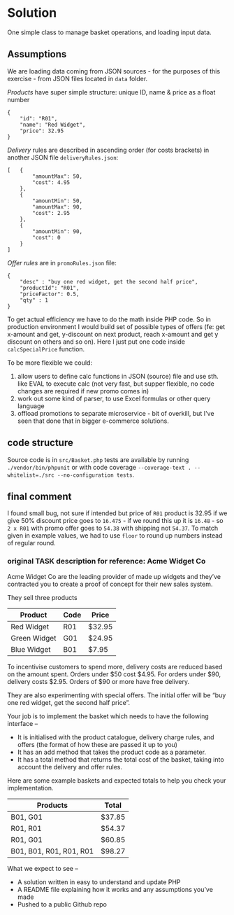 # Solution

One simple class to manage basket operations, and loading input data.

## Assumptions
We are loading data coming from JSON sources - for the purposes of this exercise - from JSON files located in `data` folder. 

*Products* have super simple structure: unique ID, name & price as a float number

```
{
    "id": "R01",
    "name": "Red Widget",
    "price": 32.95
}
```

*Delivery* rules are described in ascending order (for costs brackets) in another JSON file `deliveryRules.json`:
```
[   {
        "amountMax": 50,
        "cost": 4.95
    },
    {
        "amountMin": 50,
        "amountMax": 90,
        "cost": 2.95
    },
    {
        "amountMin": 90,
        "cost": 0
    }
]
```

*Offer rules* are in `promoRules.json` file:

```
{
    "desc" : "buy one red widget, get the second half price",
    "productId": "R01",
    "priceFactor": 0.5,
    "qty" : 1
}
```

To get actual efficiency we have to do the math inside PHP code. So in production environment I would build set of possible types of offers (fe: get x-amount and get, y-discount on next product, reach x-amount and get y discount on others and so on). Here I just put one code inside `calcSpecialPrice` function. 

To be more flexible we could:
1. allow users to define calc functions in JSON (source) file and use sth. like EVAL to execute calc (not very fast, but supper flexible, no code changes are required if new promo comes in)
2. work out some kind of parser, to use Excel formulas or other query language
3. offload promotions to separate microservice - bit of overkill, but I've seen that done that in bigger e-commerce solutions. 

## code structure

Source code is in `src/Basket.php` tests are available by running `./vendor/bin/phpunit` or with code coverage `--coverage-text . --whitelist=./src --no-configuration tests`.

## final comment

I found small bug, not sure if intended but price of `R01` product is 32.95 if we give 50% discount price goes to `16.475` - if we round this up it is `16.48` - so `2 x R01` with promo offer goes to `54.38` with shipping not `54.37`. To match given in example values, we had to use `floor` to round up numbers instead of regular round. 

### original TASK description for reference: Acme Widget Co 

Acme Widget Co are the leading provider of made up widgets and they’ve contracted you to create a proof of concept for their new sales system. 

They sell three products 

|Product|Code|Price
|---|---|---|
|Red Widget|R01|$32.95|
|Green Widget|G01|$24.95|
|Blue Widget|B01|$7.95|

To incentivise customers to spend more, delivery costs are reduced based on the amount spent. Orders under $50 cost $4.95. For orders under $90, delivery costs $2.95. Orders of $90 or more have free delivery. 

They are also experimenting with special offers. The initial offer will be “buy one red widget, get the second half price”. 

Your job is to implement the basket which needs to have the following interface –
* It is initialised with the product catalogue, delivery charge rules, and offers (the format of how these are passed it up to you) 
* It has an add method that takes the product code as a parameter. 
* It has a total method that returns the total cost of the basket, taking into account the delivery and offer rules.

Here are some example baskets and expected totals to help you check your implementation. 

|Products|Total|
|---|---|
|B01, G01|$37.85|
|R01, R01|$54.37|
|R01, G01|$60.85|
|B01, B01, R01, R01, R01|$98.27|

What we expect to see –
* A solution written in easy to understand and update PHP 
* A README file explaining how it works and any assumptions you’ve made 
* Pushed to a public Github repo